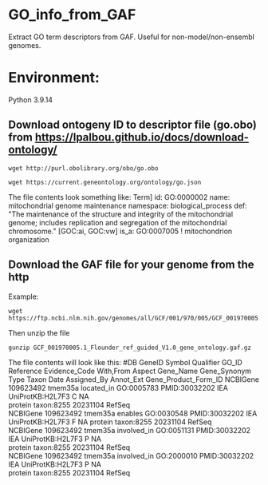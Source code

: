 # GO_info_from_GAF
Extract GO term descriptors from GAF. Useful for non-model/non-ensembl genomes. 

# Environment:
Python 3.9.14


## Download ontogeny ID to descriptor file (go.obo) from https://lpalbou.github.io/docs/download-ontology/
```
wget http://purl.obolibrary.org/obo/go.obo
```

```
wget https://current.geneontology.org/ontology/go.json

```

The file contents look something like:
Term]
id: GO:0000002
name: mitochondrial genome maintenance
namespace: biological_process
def: "The maintenance of the structure and integrity of the mitochondrial genome; includes replication and segregation of the mitochondrial chromosome." [GOC:ai, GOC:vw]
is_a: GO:0007005 ! mitochondrion organization


## Download the GAF file for your genome from the http
Example:
```
wget https://ftp.ncbi.nlm.nih.gov/genomes/all/GCF/001/970/005/GCF_001970005.1_Flounder_ref_guided_V1.0/GCF_001970005.1_Flounder_ref_guided_V1.0_gene_ontology.gaf.gz
```

Then unzip the file

```
gunzip GCF_001970005.1_Flounder_ref_guided_V1.0_gene_ontology.gaf.gz   

```

The file contents will look like this:
#DB    GeneID  Symbol  Qualifier       GO_ID   Reference       Evidence_Code   With,From       Aspect  Gene_Name       Gene_Synonym    Type    Taxon   Date    Assigned_By     Annot_Ext       Gene_Product_Form_ID
NCBIGene        109623492       tmem35a located_in      GO:0005783      PMID:30032202   IEA     UniProtKB:H2L7F3        C       NA      
        protein taxon:8255      20231104        RefSeq          
NCBIGene        109623492       tmem35a enables GO:0030548      PMID:30032202   IEA     UniProtKB:H2L7F3        F       NA              protein taxon:8255      20231104        RefSeq          
NCBIGene        109623492       tmem35a involved_in     GO:0051131      PMID:30032202   IEA     UniProtKB:H2L7F3        P       NA      
        protein taxon:8255      20231104        RefSeq          
NCBIGene        109623492       tmem35a involved_in     GO:2000010      PMID:30032202   IEA     UniProtKB:H2L7F3        P       NA      
        protein taxon:8255      20231104        RefSeq          

